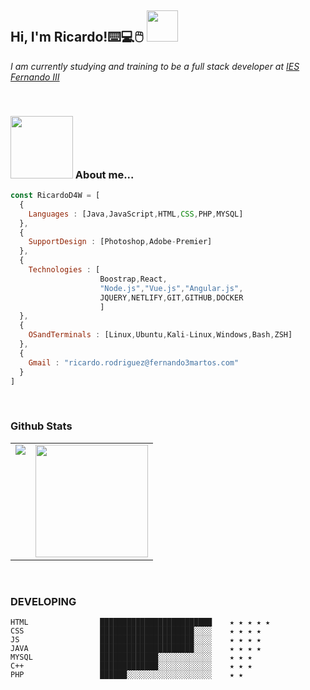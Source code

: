 <h2> Hi, I'm Ricardo!⌨️💻🖱️  <img src="https://c.tenor.com/0w2u_oxohEEAAAAM/popcat-pamp.gif" width="50"></h2>
<p><em>I am currently studying and training to be a full stack developer at <a href="https://web.iesfernandoiii.es/">IES Fernando III</a> </em></p>

<br/>


<p  aling='center'>

 ### <img src="https://orig11.deviantart.net/dcab/f/2011/158/1/6/nyan_cat_by_valcreon-d3iapfh.gif" width="100" /> About me...  

</p>


```js
const RicardoD4W = [
  {
    Languages : [Java,JavaScript,HTML,CSS,PHP,MYSQL]
  },
  {
    SupportDesign : [Photoshop,Adobe-Premier]
  },
  {
    Technologies : [
                    Boostrap,React,
                    "Node.js","Vue.js","Angular.js",
                    JQUERY,NETLIFY,GIT,GITHUB,DOCKER
                    ]
  },
  {
    OSandTerminals : [Linux,Ubuntu,Kali-Linux,Windows,Bash,ZSH]
  },
  {
    Gmail : "ricardo.rodriguez@fernando3martos.com"
  }
]

```



   <br/> 
   
   
  
### Github Stats

<table>
  <tr>
    <td valign="top"><img src="https://github-readme-stats.vercel.app/api/top-langs/?username=RicardoD4W&theme=radical&card_width=450em)](https://github.com/RicardoD4W/RicardoD4W/github-readme-stats"/></td>
    <td valign="top"><img height="180em" src="https://github-readme-stats.vercel.app/api?username=RicardoD4W&show_icons=true&hide_border=true&&count_private=true&include_all_commits=true&theme=radical&hide_stars=false" /></td>
  </tr>
</table>



 <br/> 
 
### DEVELOPING

<!--START_SECTION:waka-->
```text 
HTML                █████████████████████████    ★ ★ ★ ★ ★
CSS                 █████████████████████░░░░    ★ ★ ★ ★
JS                  █████████████████████░░░░    ★ ★ ★ ★ 
JAVA                █████████████████████░░░░    ★ ★ ★ ★
MYSQL               █████████████░░░░░░░░░░░░    ★ ★ ★ 
C++                 █████████████░░░░░░░░░░░░    ★ ★ ★
PHP                 ██████░░░░░░░░░░░░░░░░░░░    ★ ★
```
<!--END_SECTION:waka-->






